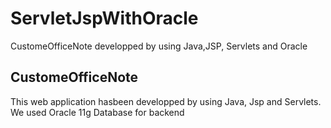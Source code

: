 # ServletJspWithOracle
CustomeOfficeNote developped by using Java,JSP, Servlets and Oracle 
<h2>CustomeOfficeNote</h2>
<p> This web application hasbeen developped by using Java, Jsp and Servlets. We used Oracle 11g Database for backend </p>
